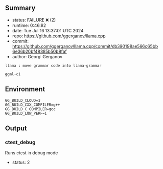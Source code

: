 ## Summary

- status:  FAILURE ❌ (2)
- runtime: 0:46.92
- date:    Tue Jul 16 13:37:01 UTC 2024
- repo:    https://github.com/ggerganov/llama.cpp
- commit:  https://github.com/ggerganov/llama.cpp/commit/db390198ae566c65bb6e36b20bf48385b50b8faf
- author:  Georgi Gerganov
```
llama : move grammar code into llama-grammar

ggml-ci
```

## Environment

```
GG_BUILD_CLOUD=1
GG_BUILD_CXX_COMPILER=g++
GG_BUILD_C_COMPILER=gcc
GG_BUILD_LOW_PERF=1
```

## Output

### ctest_debug

Runs ctest in debug mode
- status: 2
```

```


